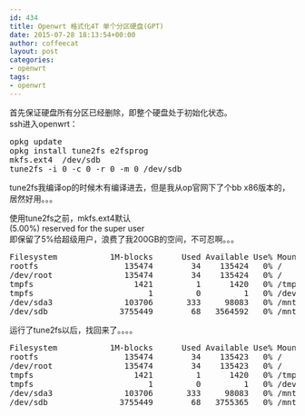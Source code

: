 ```yaml
---
id: 434
title: Openwrt 格式化4T 单个分区硬盘(GPT)
date: 2015-07-28 18:13:54+00:00
author: coffeecat
layout: post
categories:
- openwrt
tags:
- openwrt
---
```

首先保证硬盘所有分区已经删除，即整个硬盘处于初始化状态。  
ssh进入openwrt：

<pre class="lang:sh decode:true " >opkg update
opkg install tune2fs e2fsprog  
mkfs.ext4  /dev/sdb
tune2fs -i 0 -c 0 -r 0 -m 0 /dev/sdb</pre>

tune2fs我编译op的时候木有编译进去，但是我从op官网下了个bb x86版本的，居然好用。。。

使用tune2fs之前，mkfs.ext4默认  
(5.00%) reserved for the super user  
即保留了5%给超级用户，浪费了我200GB的空间，不可忍啊。。。

<pre class="lang:vim decode:true " >Filesystem           1M-blocks      Used Available Use% Mounted on
rootfs                  135474        34    135424   0% /
/dev/root               135474        34    135424   0% /
tmpfs                     1421         1      1420   0% /tmp
tmpfs                        1         0         1   0% /dev
/dev/sda3               103706       333     98083   0% /mnt/sda3
/dev/sdb               3755449        68   3564592   0% /mnt/nasdisk0</pre>

运行了tune2fs以后，找回来了。。。。

<pre class="lang:vim decode:true " >Filesystem           1M-blocks      Used Available Use% Mounted on
rootfs                  135474        34    135423   0% /
/dev/root               135474        34    135423   0% /
tmpfs                     1421         1      1420   0% /tmp
tmpfs                        1         0         1   0% /dev
/dev/sda3               103706       333     98083   0% /mnt/sda3
/dev/sdb               3755449        68   3755365   0% /mnt/nasdisk0</pre>